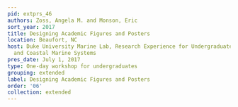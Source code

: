 ```yaml
---
pid: extprs_46
authors: Zoss, Angela M. and Monson, Eric
sort_year: 2017
title: Designing Academic Figures and Posters
location: Beaufort, NC
host: Duke University Marine Lab, Research Experience for Undergraduates in Estuarine
  and Coastal Marine Systems
pres_date: July 1, 2017
type: One-day workshop for undergraduates
grouping: extended
label: Designing Academic Figures and Posters
order: '06'
collection: extended
---
```

